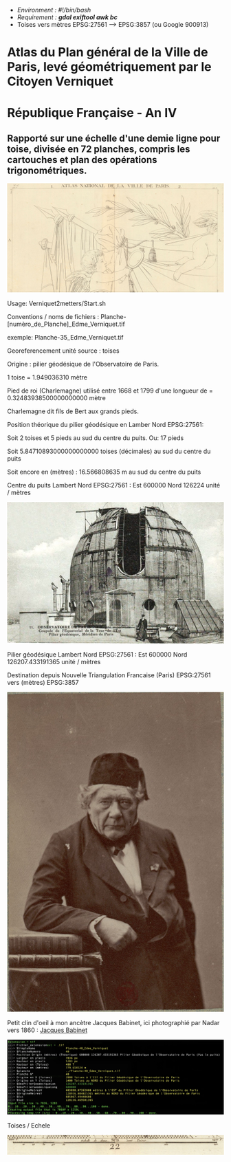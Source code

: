 * *Environment : #!/bin/bash*
* *Requirement : **gdal exiftool awk bc***
* Toises vers mètres EPSG:27561 --> EPSG:3857 (ou Google 900913)

# Atlas du Plan général de la Ville de Paris, levé géométriquement par le Citoyen Verniquet
# République Française - An IV
## Rapporté sur une échelle d'une demie ligne pour toise, divisée en 72 planches, compris les cartouches et plan des opérations trigonométriques.


![Screenshot](img/Front.jpg)

Usage: Verniquet2metters/Start.sh

Conventions / noms de fichiers : Planche-[numèro_de_Planche]_Edme_Verniquet.tif

exemple: Planche-35_Edme_Verniquet.tif

Georeferencement unité source : toises

Origine : pilier géodésique de l'Observatoire de Paris.

1 toise = 1.949036310 mètre

Pied de roi (Charlemagne) utilisé entre 1668 et 1799 d'une longueur de = 0.32483938500000000000 mètre

Charlemagne dit fils de Bert aux grands pieds. 

Position théorique du pilier géodésique en Lamber Nord EPSG:27561:

Soit 2 toises et 5 pieds au sud du centre du puits. Ou: 17 pieds

Soit 5.84710893000000000000 toises (décimales) au sud du centre du puits

Soit encore en (mètres) : 16.566808635 m au sud du centre du puits

Centre du puits Lambert Nord EPSG:27561 : Est 600000 Nord 126224 unité / mètres

![Screenshot](img/Observatoire.jpg)

Pilier géodésique Lambert Nord EPSG:27561 : Est 600000 Nord 126207.433191365 unité / mètres

Destination depuis Nouvelle Triangulation Francaise (Paris) EPSG:27561 vers (mètres) EPSG:3857

![Screenshot](img/Babinet_btv1b53065387c_f1.jpg)

Petit clin d'oeil à mon ancètre Jacques Babinet, ici photographié par Nadar vers 1860 :
[Jacques Babinet](https://fr.wikipedia.org/wiki/Jacques_Babinet)

![Screenshot](img/Shell.jpg)

Toises / Echele

![Screenshot](img/echele.jpg)


